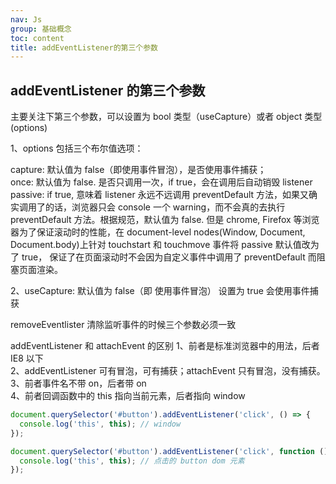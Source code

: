 ```yaml
---
nav: Js
group: 基础概念
toc: content
title: addEventListener的第三个参数
---
```


## addEventListener 的第三个参数

主要关注下第三个参数，可以设置为 bool 类型（useCapture）或者 object 类型(options)

1、options 包括三个布尔值选项：

capture: 默认值为 false（即使用事件冒泡），是否使用事件捕获；  
once: 默认值为 false. 是否只调用一次，if true，会在调用后自动销毁 listener  
passive: if true, 意味着 listener 永远不远调用 preventDefault 方法，如果又确实调用了的话，浏览器只会 console 一个 warning，而不会真的去执行 preventDefault 方法。根据规范，默认值为 false. 但是 chrome, Firefox 等浏览器为了保证滚动时的性能，在 document-level nodes(Window, Document, Document.body)上针对 touchstart 和 touchmove 事件将 passive 默认值改为了 true， 保证了在页面滚动时不会因为自定义事件中调用了 preventDefault 而阻塞页面渲染。

2、useCapture: 默认值为 false（即 使用事件冒泡） 设置为 true 会使用事件捕获

removeEventlister 清除监听事件的时候三个参数必须一致  

addEventListener 和 attachEvent 的区别
1、前者是标准浏览器中的用法，后者 IE8 以下  
2、addEventListener 可有冒泡，可有捕获；attachEvent 只有冒泡，没有捕获。  
3、前者事件名不带 on，后者带 on  
4、前者回调函数中的 this 指向当前元素，后者指向 window  

```js
document.querySelector('#button').addEventListener('click', () => {
  console.log('this', this); // window
});

document.querySelector('#button').addEventListener('click', function () {
  console.log('this', this); // 点击的 button dom 元素
});
```
